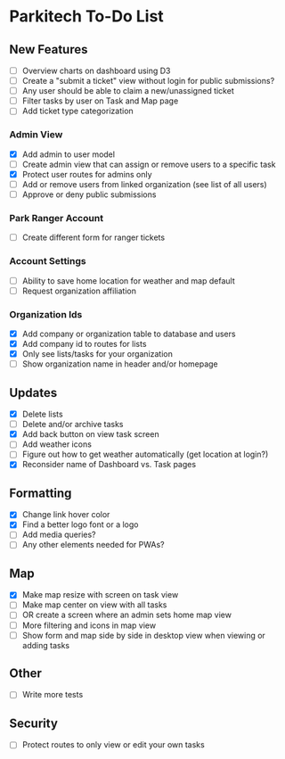 # Parkitech To-Do List

## New Features

- [ ] Overview charts on dashboard using D3
- [ ] Create a "submit a ticket" view without login for public submissions?
- [ ] Any user should be able to claim a new/unassigned ticket
- [ ] Filter tasks by user on Task and Map page
- [ ] Add ticket type categorization

### Admin View

- [x] Add admin to user model
- [ ] Create admin view that can assign or remove users to a specific task
- [x] Protect user routes for admins only
- [ ] Add or remove users from linked organization (see list of all users)
- [ ] Approve or deny public submissions

### Park Ranger Account

- [ ] Create different form for ranger tickets

### Account Settings

- [ ] Ability to save home location for weather and map default
- [ ] Request organization affiliation

### Organization Ids

- [x] Add company or organization table to database and users
- [x] Add company id to routes for lists
- [x] Only see lists/tasks for your organization
- [ ] Show organization name in header and/or homepage

## Updates

- [x] Delete lists
- [ ] Delete and/or archive tasks
- [x] Add back button on view task screen
- [ ] Add weather icons
- [ ] Figure out how to get weather automatically (get location at login?)
- [x] Reconsider name of Dashboard vs. Task pages

## Formatting

- [x] Change link hover color
- [x] Find a better logo font or a logo
- [ ] Add media queries?
- [ ] Any other elements needed for PWAs?

## Map

- [x] Make map resize with screen on task view
- [ ] Make map center on view with all tasks
- [ ] OR create a screen where an admin sets home map view
- [ ] More filtering and icons in map view
- [ ] Show form and map side by side in desktop view when viewing or adding tasks

## Other

- [ ] Write more tests

## Security

- [ ] Protect routes to only view or edit your own tasks
